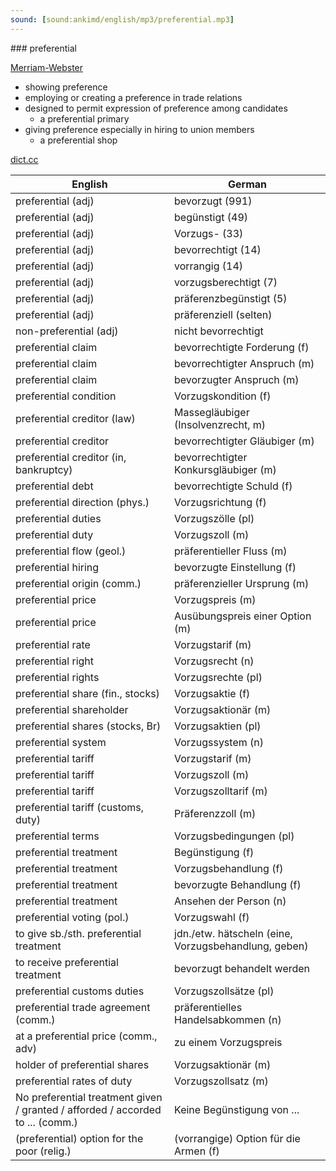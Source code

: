 ```yaml
---
sound: [sound:ankimd/english/mp3/preferential.mp3]
---
```


\### preferential

[Merriam-Webster](https://www.merriam-webster.com/dictionary/preferential)

- showing preference
- employing or creating a preference in trade relations
- designed to permit expression of preference among candidates
    - a preferential primary
- giving preference especially in hiring to union members
    - a preferential shop

[dict.cc](https://www.dict.cc/preferential)

| English        | German       |
| -------------- | ------------ |
| preferential (adj) | bevorzugt (991) |
| preferential (adj) | begünstigt (49) |
| preferential (adj) | Vorzugs- (33) |
| preferential (adj) | bevorrechtigt (14) |
| preferential (adj) | vorrangig (14) |
| preferential (adj) | vorzugsberechtigt (7) |
| preferential (adj) | präferenzbegünstigt (5) |
| preferential (adj) | präferenziell (selten) |
| non-preferential (adj) | nicht bevorrechtigt |
| preferential claim | bevorrechtigte Forderung (f) |
| preferential claim | bevorrechtigter Anspruch (m) |
| preferential claim | bevorzugter Anspruch (m) |
| preferential condition | Vorzugskondition (f) |
| preferential creditor (law) | Massegläubiger (Insolvenzrecht, m) |
| preferential creditor | bevorrechtigter Gläubiger (m) |
| preferential creditor (in, bankruptcy) | bevorrechtigter Konkursgläubiger (m) |
| preferential debt | bevorrechtigte Schuld (f) |
| preferential direction (phys.) | Vorzugsrichtung (f) |
| preferential duties | Vorzugszölle (pl) |
| preferential duty | Vorzugszoll (m) |
| preferential flow (geol.) | präferentieller Fluss (m) |
| preferential hiring | bevorzugte Einstellung (f) |
| preferential origin (comm.) | präferenzieller Ursprung (m) |
| preferential price | Vorzugspreis (m) |
| preferential price | Ausübungspreis einer Option (m) |
| preferential rate | Vorzugstarif (m) |
| preferential right | Vorzugsrecht (n) |
| preferential rights | Vorzugsrechte (pl) |
| preferential share (fin., stocks) | Vorzugsaktie (f) |
| preferential shareholder | Vorzugsaktionär (m) |
| preferential shares (stocks, Br) | Vorzugsaktien (pl) |
| preferential system | Vorzugssystem (n) |
| preferential tariff | Vorzugstarif (m) |
| preferential tariff | Vorzugszoll (m) |
| preferential tariff | Vorzugszolltarif (m) |
| preferential tariff (customs, duty) | Präferenzzoll (m) |
| preferential terms | Vorzugsbedingungen (pl) |
| preferential treatment | Begünstigung (f) |
| preferential treatment | Vorzugsbehandlung (f) |
| preferential treatment | bevorzugte Behandlung (f) |
| preferential treatment | Ansehen der Person (n) |
| preferential voting (pol.) | Vorzugswahl (f) |
| to give sb./sth. preferential treatment | jdn./etw. hätscheln (eine, Vorzugsbehandlung, geben) |
| to receive preferential treatment | bevorzugt behandelt werden |
| preferential customs duties | Vorzugszollsätze (pl) |
| preferential trade agreement <PTA> (comm.) | präferentielles Handelsabkommen (n) |
| at a preferential price (comm., adv) | zu einem Vorzugspreis |
| holder of preferential shares | Vorzugsaktionär (m) |
| preferential rates of duty | Vorzugszollsatz (m) |
| No preferential treatment given / granted / afforded / accorded to ... (comm.) | Keine Begünstigung von ... |
| (preferential) option for the poor (relig.) | (vorrangige) Option für die Armen (f) |
